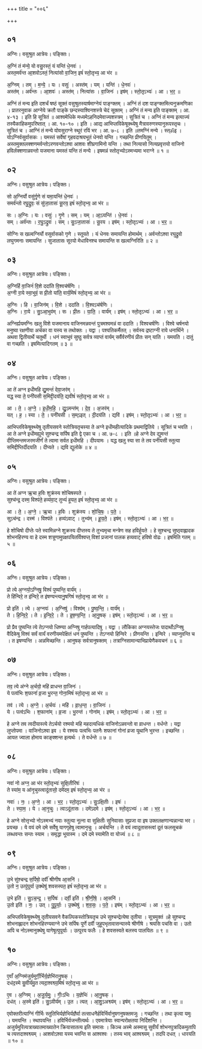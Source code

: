 +++
title = "००६"

+++


## ०१
अग्निः। वसुश्रुत आत्रेयः। पङ्क्तिः।

अ॒ग्निं तं म॑न्ये॒ यो वसु॒रस्तं॒ यं यन्ति॑ धे॒नवः॑ ।  
अस्त॒मर्व॑न्त आ॒शवोऽस्तं॒ नित्या॑सो वा॒जिन॒ इषं॑ स्तो॒तृभ्य॒ आ भ॑र ॥

अ॒ग्निम् । तम् । म॒न्ये॒ । यः । वसुः॑ । अस्त॑म् । यम् । यन्ति॑ । धे॒नवः॑ ।  
अस्त॑म् । अर्व॑न्तः । आ॒शवः॑ । अस्त॑म् । नित्या॑सः । वा॒जिनः॑ । इष॑म् । स्तो॒तृऽभ्यः॑ । आ । भ॒र॒ ॥

अग्निं तं मन्य इति दशर्चं षष्ठं सूक्तं वसुश्रुतस्यार्षमाग्नेयं पाङ्ग्क्तम् । अग्निं तं दश पाङ्ग्क्तमित्यनुक्रमणिका । प्रातरनुवाक आग्नेये क्रतौ पाङ्के छन्दस्याश्विनशस्त्रे चेदं सूक्तम् । अग्निं तं मन्य इति पाङ्क्तम् । आ. ४-१३ । इति हि सूत्रितं ॥ आश्वमेधिके मध्यमेऽहनिदमेवाज्यशस्त्रम् । सुत्रितं च । अग्निं तं मन्य इत्याज्यं तस्यैकाहिकमुपरिष्तात् । आ. १०-१० । इति । आद्य आभिप्लविकेषूक्थ्येषु मैत्रावरुणस्यानुरूपस्तृचः । सुत्रितं च । आग्निं तं मन्ये योवसुराग्ने स्थूरं रयिं भर । आ. ७-८ । इति ॥तमग्निं मन्ये । स्त्ॐइ । योऽग्निर्वसुर्वासकः । यमस्तं सर्वेषां गृहवदाश्रयभूतं धेनवो यन्ति । गच्छन्ति प्रीणयितुम् । अस्तमुक्तलक्शणमर्वन्तोऽरणवन्तोऽश्वा आशवः शीघ्रगामिनो यन्ति । तथा नित्यासो नित्यप्रवृत्तयो वाजिनो हविर्लक्शणान्नवन्तो यजमाना यमस्तं यन्ति तं मन्ये । इषमन्नं स्तोतृभ्योऽस्मभ्यमा भराग्ने ॥ १ ॥

## ०२
अग्निः। वसुश्रुत आत्रेयः। पङ्क्तिः।

सो अ॒ग्निर्यो वसु॑र्गृ॒णे सं यमा॒यन्ति॑ धे॒नवः॑ ।  
समर्व॑न्तो रघु॒द्रुवः॒ सं सु॑जा॒तासः॑ सू॒रय॒ इषं॑ स्तो॒तृभ्य॒ आ भ॑र ॥

सः । अ॒ग्निः । यः । वसुः॑ । गृ॒णे । सम् । यम् । आ॒ऽयन्ति॑ । धे॒नवः॑ ।  
सम् । अर्व॑न्तः । र॒घु॒ऽद्रुवः॑ । सम् । सु॒ऽजा॒तासः॑ । सू॒रय । इष॑म् । स्तो॒तृऽभ्यः॑ । आ । भ॒र॒ ॥

सोग्निः स खल्वग्निर्यो वसुर्वासको गृणे । स्तूयते । यं धेनवः समायन्ति होमार्थम् । अर्वन्तोऽश्वा रघुद्रुवो लघुगमनाः समायन्ति । सुजातासः सूरयो मेधाविनश्च समायन्ति स खल्वग्निरिति ॥ २ ॥

## ०३
अग्निः। वसुश्रुत आत्रेयः। पङ्क्तिः।

अ॒ग्निर्हि वा॒जिनं॑ वि॒शे ददा॑ति वि॒श्वच॑र्षणिः ।  
अ॒ग्नी रा॒ये स्वा॒भुवं॒ स प्री॒तो या॑ति॒ वार्य॒मिषं॑ स्तो॒तृभ्य॒ आ भ॑र ॥

अ॒ग्निः । हि । वा॒जिन॑म् । वि॒शे । ददा॑ति । वि॒श्वऽच॑र्षणिः ।  
अ॒ग्निः । रा॒ये । सु॒ऽआ॒भुव॑म् । सः । प्री॒तः । या॒ति॒ । वार्य॑म् । इष॑म् । स्तो॒तृऽभ्यः॑ । आ । भ॒र॒ ॥

अग्निर्ह्ययमग्निः खलु विशे यजमानाय वाजिनमन्नवन्तं पुत्रमश्वमन्नं वा ददाति । विश्वचर्षणिः । विश्वे चर्षनयो मनुष्या रक्षणीया अर्चका वा यस्य स तथोक्तः । यद्वा । पश्यतिकर्मैतत् । सर्वस्य द्रष्टाग्नी राये धनार्थिने । अथवा द्वितीयार्थे चतुर्थी । धनं स्वाभुवं सुष्ठु सर्वत्र व्याप्तं वार्यम् सर्वैर्वरणीयं प्रीतः सन् याति । यमयति । दातुं वा गच्छति । इषमित्यादिगतम् ॥ ३ ॥

## ०४
अग्निः। वसुश्रुत आत्रेयः। पङ्क्तिः।

आ ते॑ अग्न इधीमहि द्यु॒मन्तं॑ देवा॒जर॑म् ।  
यद्ध॒ स्या ते॒ पनी॑यसी स॒मिद्दी॒दय॑ति॒ द्यवीषं॑ स्तो॒तृभ्य॒ आ भ॑र ॥

आ । ते॒ । अ॒ग्ने॒ । इ॒धी॒म॒हि॒ । द्यु॒ऽमन्त॑म् । दे॒व॒ । अ॒जर॑म् ।  
यत् । ह॒ । स्या । ते॒ । पनी॑यसी । स॒म्ऽइत् । दी॒दय॑ति । द्यवि॑ । इष॑म् । स्तो॒तृऽभ्यः॑ । आ । भ॒र॒ ॥

आभिप्लविकेषूक्थ्येषु तृतीयसवने स्तोत्रियतृचस्या ते अग्ने इधीमहीत्यादिके प्रथमाद्वितिये । सूत्रितं च भवति । आ ते अग्ने इधीमह्युभे सुश्चन्द्र सर्पिष इति द्वे एका च । आ. ७-८ । इति ॥हे अग्ने देव द्युमन्तं दीप्तिमन्तमजरमजीर्णं ते त्वामा सर्वत इधीमहि । दीपयामः । यद्ध खलु स्या सा ते तव पनीयसी स्तुत्या समिद्दीप्तिर्दीदयति । दीप्यते । द्यवि द्युलोके ॥ ४ ॥

## ०५
अग्निः। वसुश्रुत आत्रेयः। पङ्क्तिः।

आ ते॑ अग्न ऋ॒चा ह॒विः शुक्र॑स्य शोचिषस्पते ।  
सुश्च॑न्द्र॒ दस्म॒ विश्प॑ते॒ हव्य॑वा॒ट् तुभ्यं॑ हूयत॒ इषं॑ स्तो॒तृभ्य॒ आ भ॑र ॥

आ । ते॒ । अ॒ग्ने॒ । ऋ॒चा । ह॒विः । शुक्र॑स्य । शो॒चि॒षः॒ । प॒ते॒ ।  
सुऽच॑न्द्र । दस्म॑ । विश्प॑ते । हव्य॑ऽवाट् । तुभ्य॑म् । हू॒य॒ते॒ । इष॑म् । स्तो॒तृऽभ्यः॑ । आ । भ॒र॒ ॥

हे शोचिषो दीप्तेः पते स्वामिन्नग्ने शुक्रस्य दीप्तस्य ते तुभ्यमृचा मन्त्रेण सह हविर्हूयते । हे सुश्चन्द्र सुष्ठ्वाह्लादक शोभनहिरण्य वा हे दस्म शत्रूणामुपक्षपयितर्विश्वप्त् विशां प्रजानां पालक हव्यवाट् हविषो वोढः । इषमिति गतम् ॥ ५ ॥

## ०६
अग्निः। वसुश्रुत आत्रेयः। पङ्क्तिः।

प्रो त्ये अ॒ग्नयो॒ऽग्निषु॒ विश्वं॑ पुष्यन्ति॒ वार्य॑म् ।  
ते हि॑न्विरे॒ त इ॑न्विरे॒ त इ॑षण्यन्त्यानु॒षगिषं॑ स्तो॒तृभ्य॒ आ भ॑र ॥

प्रो इति॑ । त्ये । अ॒ग्नयः॑ । अ॒ग्निषु॑ । विश्व॑म् । पु॒ष्य॒न्ति॒ । वार्य॑म् ।  
ते । हि॒न्वि॒रे॒ । ते । इ॒न्वि॒रे॒ । ते । इ॒ष॒ण्य॒न्ति॒ । आ॒नु॒षक् । इष॑म् । स्तो॒तृऽभ्यः॑ । आ । भ॒र॒ ॥

प्रो प्रैव पुष्यन्ति त्ये तेऽग्नयो धिष्ण्या अग्निषु गार्हपत्यादिषु । यद्वा । लौकिका अग्नयस्तेजः पादार्थोऽग्निषु वैदिकेषु विश्वं सर्वं वार्यं वरणीयमपेक्षितं धनं पुष्यन्ति । तेऽग्नयो हिन्विरे । प्रीणयन्ति । इन्विरे । व्याप्नुवन्ति च । त इषण्यन्ति । अन्नमिच्छन्ति । आनुषक् सर्वत्रानुषक्तम् । तत्राग्निसामान्याभिप्रायेणैकवचनं ॥ ६ ॥

## ०७
अग्निः। वसुश्रुत आत्रेयः। पङ्क्तिः।

तव॒ त्ये अ॑ग्ने अ॒र्चयो॒ महि॑ व्राधन्त वा॒जिनः॑ ।  
ये पत्व॑भिः श॒फानां॑ व्र॒जा भु॒रन्त॒ गोना॒मिषं॑ स्तो॒तृभ्य॒ आ भ॑र ॥

तव॑ । त्ये । अ॒ग्ने॒ । अ॒र्चयः॑ । महि॑ । व्रा॒ध॒न्त॒ । वा॒जिनः॑ ।  
ये । पत्व॑ऽभिः । श॒फाना॑म् । व्र॒जा । भु॒रन्त॑ । गोना॑म् । इष॑म् । स्तो॒तृऽभ्यः॑ । आ । भ॒र॒ ॥

हे अग्ने तव त्वदीयास्त्ये तेऽर्चयो रश्मयो महि महदत्यधिकं वाजिनोऽन्नवन्तो वा व्राधन्त । वर्धन्ते । यद्वा लुप्तोपमा । वाजिनोऽश्वा इव । ये रश्मयः पत्वभिः पतनैः शफानां गोनां व्रजा यूथानि भुरन्त । इच्छन्ति । आयत ज्वाला होमाय काङ्क्शन्त इत्यर्थः । ते वर्धन्ते ॥ ७ ॥

## ०८
अग्निः। वसुश्रुत आत्रेयः। पङ्क्तिः।

नवा॑ नो अग्न॒ आ भ॑र स्तो॒तृभ्यः॑ सुक्षि॒तीरिषः॑ ।  
ते स्या॑म॒ य आ॑नृ॒चुस्त्वादू॑तासो॒ दमे॑दम॒ इषं॑ स्तो॒तृभ्य॒ आ भ॑र ॥

नवाः॑ । नः॒ । अ॒ग्ने॒ । आ । भ॒र॒ । स्तो॒तृऽभ्यः॑ । सु॒ऽक्षि॒तीः । इषः॑ ।  
ते । स्या॒म॒ । ये । आ॒नृ॒चुः । त्वाऽदू॑तासः । दमे॑ऽदमे । इष॑म् । स्तो॒तृऽभ्यः॑ । आ । भ॒र॒ ॥

हे अग्ने सोत्तृभ्यो नोऽस्मभ्यं नवाः स्तुत्या नूत्ना वा सुक्षितीः सुनिवासाः सुप्रजा वा इष उक्तलक्षणान्यन्नान्या भर । प्रयच्छ । ये वयं दमे दमे सर्वेषु यागगृहेषु त्वामानृचुः । अर्चयन्ति । ते वयं त्वादूतासस्त्वां दूतं फलसूचकं लब्धवन्तः सन्तः स्याम । समृद्धा भूयास्म । दमे दमे स्यामेति वा योज्यं ॥ ८ ॥

## ०९
अग्निः। वसुश्रुत आत्रेयः। पङ्क्तिः।

उ॒भे सु॑श्चन्द्र स॒र्पिषो॒ दर्वी॑ श्रीणीष आ॒सनि॑ ।  
उ॒तो न॒ उत्पु॑पूर्या उ॒क्थेषु॑ शवसस्पत॒ इषं॑ स्तो॒तृभ्य॒ आ भ॑र ॥

उ॒भे इति॑ । सु॒ऽच॒न्द्र॒ । स॒र्पिषः॑ । दर्वी॒ इति॑ । श्री॒णी॒षे॒ । आ॒सनि॑ ।  
उ॒तो इति॑ । नः॒ । उत् । पु॒पू॒र्याः॒ । उ॒क्थेषु॑ । श॒व॒सः॒ । प॒ते॒ । इष॑म् । स्तो॒तृऽभ्यः॑ । आ । भ॒र॒ ॥

अभिप्लविकेषुक्थ्येषु तृतीयसवने वैकल्पिकस्तोत्रियतृच उभे सुश्चन्द्रेत्येषा तृतीया । सूत्रमुक्तं ॥हे सुश्चन्द्र शोभनाह्लादन शोभनहिरण्यवाग्ने उभे सर्पिषः पूर्णे दर्वी जुहूपभृतावासन्यास्ये श्रीणीषे । श्रयसि पचसि वा । उतो अपि च नोऽस्मानुक्थेषु यागेषूत्पुपूर्याः । उत्पूरय फलैः । हे शवसस्वते बलस्य पालयितः ॥ ९ ॥

## १०
अग्निः। वसुश्रुत आत्रेयः। पङ्क्तिः।

ए॒वाँ अ॒ग्निम॑जुर्यमुर्गी॒र्भिर्य॒ज्ञेभि॑रानु॒षक् ।  
दध॑द॒स्मे सु॒वीर्य॑मु॒त त्यदा॒श्वश्व्य॒मिषं॑ स्तो॒तृभ्य॒ आ भ॑र ॥

ए॒व । अ॒ग्निम् । अ॒जु॒र्य॒मुः॒ । गीः॒ऽभिः । य॒ज्ञेभिः॑ । आ॒नु॒षक् ।  
दध॑त् । अ॒स्मे इति॑ । सु॒ऽवीर्य॑म् । उ॒त । त्यत् । आ॒शु॒ऽअश्व्य॑म् । इष॑म् । स्तो॒तृऽभ्यः॑ । आ । भ॒र॒ ॥

एवोक्तरीत्याग्निं गीर्भिः स्तुतिभिर्यज्ञेभिर्यज्ञैर्वा तत्साधनैर्हविर्भिर्वानुषगनुषक्तमजुः । गच्छन्ति । तथा कृत्वा यमुः । यमयन्ति । स्थापयन्ति । हविर्भिर्यजन्तीत्यर्थः । एवमात्रेयाः स्वान्परोक्षतया निर्दिशन्ति । अजुर्यमुरित्यत्राख्यातमाख्यातेन क्रियासातत्य इति समासः । किञ्च अस्मे अस्मासु सुवीर्यं शोभनपुत्रादिकमुतापि च त्यत्तदाश्वश्व्यम् । आशवोऽश्वा यस्य भवन्ति स आश्वश्वः । तस्य भाव् आश्वश्व्यम् । तदपि दधत् । धारयति ॥ १० ॥
